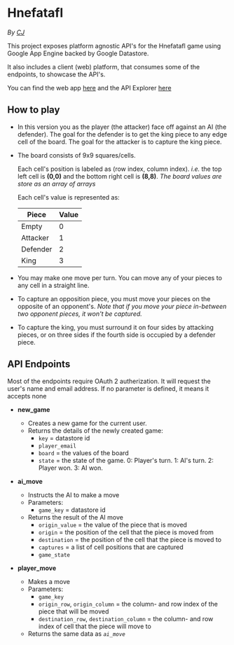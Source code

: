 # Hnefatafl

*By [CJ](https://github.com/vssrcj)*

This project exposes platform agnostic API's for the Hnefatafl game using Google App Engine backed by Google Datastore.

It also includes a client (web) platform, that consumes some of the endpoints, to showcase the API's.

You can find the web app [here](https://hnefatafl-game.appspot.com)
and the API Explorer [here](https://hnefatafl-game.appspot.com/_ah/api/explorer)

## How to play

* In this version you as the player (the attacker) face off against an AI (the defender).
  The goal for the defender is to get the king piece to any edge cell of the board.
  The goal for the attacker is to capture the king piece.

* The board consists of 9x9 squares/cells. 
  
  Each cell's position is labeled as (row index, column index). *i.e.* the top left cell is **(0,0)** and the bottom right cell is **(8,8)**.  *The board values are store as an array of arrays*

  Each cell's value is represented as:
  
  Piece | Value
  --- | ---
  Empty | 0
  Attacker | 1
  Defender | 2
  King | 3
  
* You may make one move per turn.  You can move any of your pieces to any cell in a straight line.

* To capture an opposition piece, you must move your pieces on the opposite of an opponent's.
  *Note that if you move your piece in-between two opponent pieces, it won't be captured.*

* To capture the king, you must surround it on four sides by attacking pieces, or on three sides if the fourth side is occupied by a defender piece.

## API Endpoints

Most of the endpoints require OAuth 2 autherization.  It will request the user's name and email address.
If no parameter is defined, it means it accepts none

* **new_game**
  * Creates a new game for the current user.
  * Returns the details of the newly created game:
    * ```key```           = datastore id
    * ```player_email```
    * ```board```         = the values of the board
    * ```state```         = the state of the game.  0: Player's turn. 1: AI's turn. 2: Player won. 3: AI won.
     
* **ai_move**
  * Instructs the AI to make a move
  * Parameters:
    * ```game_key```      = datastore id
  * Returns the result of the AI move 
    * ```origin_value```  = the value of the piece that is moved
    * ```origin```        = the position of the cell that the piece is moved from
    * ```destination```   = the position of the cell that the piece is moved to
    * ```captures```      = a list of cell positions that are captured
    * ```game_state```
     
* **player_move**
  * Makes a move
  * Parameters:
    * ```game_key```
    * ```origin_row```, ```origin_column``` = the column- and row index of the piece that will be moved
    * ```destination_row```, ```destination_column``` = the column- and row index of cell that the piece will move to
  * Returns the same data as *```ai_move```*


